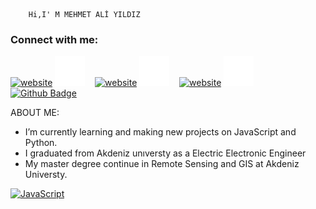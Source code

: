         Hi,I' M MEHMET ALİ YILDIZ
 
### Connect with me:

[![website](./img/globe-light.svg)](https://codestackr.com#gh-light-mode-only)
[![website](./img/globe-dark.svg)](https://codestackr.com#gh-dark-mode-only)
&nbsp;&nbsp;
[![website](./img/linkedin-light.svg)](https://www.linkedin.com/in/mehmet-aliii#gh-light-mode-only)
[![website](./img/linkedin-dark.svg)](https://www.linkedin.com/in/mehmet-aliii#gh-dark-mode-only)
&nbsp;&nbsp;
[![website](./img/instagram-light.svg)](https://instagram.com/codeSTACKr#gh-light-mode-only)
[![website](./img/instagram-dark.svg)](https://instagram.com/codeSTACKr#gh-dark-mode-only)
&nbsp;&nbsp;
[![Github Badge](https://img.shields.io/badge/-Github-000?style=quare&labelColor=000&logo=Github&logoColor=white&link=https://github.com/lckhndleup)](https://github.com/lckhndleup) 


ABOUT ME:

-  I’m currently learning and making new projects on JavaScript and Python.  
-  I graduated from Akdeniz unıversty as a Electric Electronic Engineer
-  My master degree continue in Remote Sensing and GIS at Akdeniz Universty.







[![JavaScript](https://img.shields.io/badge/--F7DF1E?logo=javascript&logoColor=000)](https://www.javascript.com/)







